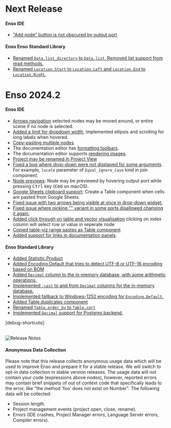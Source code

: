 # Next Release

#### Enso IDE

- ["Add node" button is not obscured by output port][10433]

[10433]: https://github.com/enso-org/enso/pull/10443

#### Enso Enso Standard Library

- [Renamed `Data.list_directory` to `Data.list`. Removed list support from read
  methods.][10434]
- [Renamed `Location.Start` to `Location.Left` and `Location.End` to
  `Location.Right`.][10445]

[10434]: https://github.com/enso-org/enso/pull/10434
[10445]: https://github.com/enso-org/enso/pull/10445

# Enso 2024.2

#### Enso IDE

- [Arrows navigation][10179] selected nodes may be moved around, or entire scene
  if no node is selected.
- [Added a limit for dropdown width][10198], implemented ellipsis and scrolling
  for long labels when hovered.
- [Copy-pasting multiple nodes][10194].
- The documentation editor has [formatting toolbars][10064].
- The documentation editor supports [rendering images][10205].
- [Project may be renamed in Project View][10243]
- [Fixed a bug where drop-down were not displayed for some arguments][10297].
  For example, `locale` parameter of `Equal_Ignore_Case` kind in join component.
- [Node previews][10310]: Node may be previewed by hovering output port while
  pressing <kbd>Ctrl</kbd> key (<kbd>Cmd</kbd> on macOS).
- [Google Sheets clipboard support][10327]: Create a Table component when cells
  are pasted from Google Sheets.
- [Fixed issue with two arrows being visible at once in drop-down
  widget.][10337]
- [Fixed issue where picking "<Numeric literal>" variant in some ports
  disallowed changing it again.][10337]
- [Added click through on table and vector visualisation][10340] clicking on
  index column will select row or value in seperate node
- [Copied table-viz range pastes as Table component][10352]
- [Added support for links in documentation panels][10353].

[10064]: https://github.com/enso-org/enso/pull/10064
[10179]: https://github.com/enso-org/enso/pull/10179
[10194]: https://github.com/enso-org/enso/pull/10194
[10198]: https://github.com/enso-org/enso/pull/10198
[10205]: https://github.com/enso-org/enso/pull/10205
[10243]: https://github.com/enso-org/enso/pull/10243
[10297]: https://github.com/enso-org/enso/pull/10297
[10310]: https://github.com/enso-org/enso/pull/10310
[10327]: https://github.com/enso-org/enso/pull/10327
[10337]: https://github.com/enso-org/enso/pull/10337
[10340]: https://github.com/enso-org/enso/pull/10340
[10352]: https://github.com/enso-org/enso/pull/10352
[10353]: https://github.com/enso-org/enso/pull/10353

#### Enso Standard Library

- [Added Statistic.Product][10122]
- [Added Encoding.Default that tries to detect UTF-8 or UTF-16 encoding based on
  BOM][10130]
- [Added `Decimal` column to the in-memory database, with some arithmetic
  operations.][9950]
- [Implemented `.cast` to and from `Decimal` columns for the in-memory
  database.][10206]
- [Implemented fallback to Windows-1252 encoding for `Encoding.Default`.][10190]
- [Added Table.duplicates component][10323]
- [Renamed `Table.order_by` to `Table.sort`][10372]
- [Implemented `Decimal` support for Postgres backend.][10216]

[debug-shortcuts]:

[9950]: https://github.com/enso-org/enso/pull/9950
[10122]: https://github.com/enso-org/enso/pull/10122
[10130]: https://github.com/enso-org/enso/pull/10130
[10206]: https://github.com/enso-org/enso/pull/10206
[10190]: https://github.com/enso-org/enso/pull/10190
[10323]: https://github.com/enso-org/enso/pull/10323
[10372]: https://github.com/enso-org/enso/pull/10372
[10216]: https://github.com/enso-org/enso/pull/10216

<br/>![Release Notes](/docs/assets/tags/release_notes.svg)

#### Anonymous Data Collection

Please note that this release collects anonymous usage data which will be used
to improve Enso and prepare it for a stable release. We will switch to opt-in
data collection in stable version releases. The usage data will not contain your
code (expressions above nodes), however, reported errors may contain brief
snippets of out of context code that specifically leads to the error, like "the
method 'foo' does not exist on Number". The following data will be collected:

- Session length.
- Project management events (project open, close, rename).
- Errors (IDE crashes, Project Manager errors, Language Server errors, Compiler
  errors).

